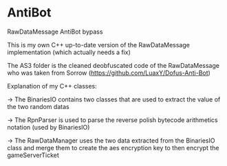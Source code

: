 AntiBot
=======

RawDataMessage AntiBot bypass

This is my own C++ up-to-date version of the RawDataMessage implementation (which actually needs a fix)

The AS3 folder is the cleaned deobfuscated code of the RawDataMessage who was taken from Sorrow (https://github.com/LuaxY/Dofus-Anti-Bot)


Explanation of my C++ classes:

  -> The BinariesIO contains two classes that are used to extract 
     the value of the two random datas
     
  -> The RpnParser is used to parse the reverse polish bytecode arithmetics
     notation (used by BinariesIO)
     
  -> The RawDataManager uses the two data extracted from the BinariesIO class and 
     merge them to create the aes encryption key to then encrypt the gameServerTicket
